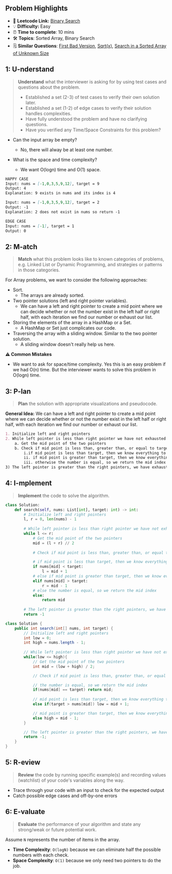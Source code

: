## Problem Highlights

* 🔗 **Leetcode Link:** [Binary Search](https://leetcode.com/problems/binary-search/)
* 💡 **Difficulty:** Easy
* ⏰ **Time to complete**: 10 mins
* 🛠️ **Topics**: Sorted Array, Binary Search 
* 🗒️ **Similar Questions**: [First Bad Version](https://leetcode.com/problems/first-bad-version), [Sqrt(x)](https://leetcode.com/problems/sqrtx/), [Search in a Sorted Array of Unknown Size](https://leetcode.com/problems/search-in-a-sorted-array-of-unknown-size/)
    
## 1: U-nderstand
 
> **Understand** what the interviewer is asking for by using test cases and questions about the problem.
> 
> - Established a set (2-3) of test cases to verify their own solution later.
> - Established a set (1-2) of edge cases to verify their solution handles complexities.
> - Have fully understood the problem and have no clarifying questions.
> - Have you verified any Time/Space Constraints for this problem?

- Can the input array be empty?
    - No, there will alway be at least one number.

- What is the space and time complexity?
    - We want O(logn) time and O(1) space. 


```markdown
HAPPY CASE
Input: nums = [-1,0,3,5,9,12], target = 9
Output: 4
Explanation: 9 exists in nums and its index is 4

Input: nums = [-1,0,3,5,9,12], target = 2
Output: -1
Explanation: 2 does not exist in nums so return -1

EDGE CASE
Input: nums = [-1], target = 1
Output: 0
```   
    
## 2: M-atch

<!-- See https://docs.google.com/document/d/1hYT1hoOJ6pFIt8A5q-PIZmYP7pB4WqlzyUJgFx9x2mY/edit#heading=h.ya2de4n4zsds for list of algorithms based on question type-->

> **Match** what this problem looks like to known categories of problems, e.g. Linked List or Dynamic Programming, and strategies or patterns in those categories.

For Array problems, we want to consider the following approaches:

- Sort. 
    - The arrays are already sorted.
- Two pointer solutions (left and right pointer variables). 
    - We can have a left and right pointer to create a mid point where we can decide whether or not the number exist in the left half or right half, with each iteration we find our number or exhaust our list. 
- Storing the elements of the array in a HashMap or a Set. 
    - A HashMap or Set just complicates our code.
- Traversing the array with a sliding window. Similar to the two pointer solution. 
    - A sliding window doesn't really help us here.

**⚠️ Common Mistakes**

* We want to ask for space/time complexity. Yes this is an easy problem if we had O(n) time. But the interviewer wants to solve this problem in O(logn) time.


## 3: P-lan

> **Plan** the solution with appropriate visualizations and pseudocode.

**General Idea:** We can have a left and right pointer to create a mid point where we can decide whether or not the number exist in the left half or right half, with each iteration we find our number or exhaust our list. 


```markdown
1. Initialize left and right pointers
2. While left pointer is less than right pointer we have not exhausted the num list
    a. Get the mid point of the two pointers 
    b. Check if mid point is less than, greater than, or equal to target
        i.if mid point is less than target, then we know everything to the left of mid point can be eliminated from search
        ii. if mid point is greater than target, then we know everything to the right of mid point can be eliminated from search
        iii. otherwise the number is equal, so we return the mid index
3) The left pointer is greater than the right pointers, we have exhausted the num list, we cannot find the target, return -1
```

## 4: I-mplement

> **Implement** the code to solve the algorithm.

```python
class Solution:
    def search(self, nums: List[int], target: int) -> int:
        # Initialize left and right pointers
        l, r = 0, len(nums) - 1
        
        # While left pointer is less than right pointer we have not exhausted the num list
        while l <= r:
            # Get the mid point of the two pointers 
            mid = (l + r) // 2
            
            # Check if mid point is less than, greater than, or equal to target

            # if mid point is less than target, then we know everything to the left of mid point can be eliminated from search
            if nums[mid] < target:
                l = mid + 1
            # else if mid point is greater than target, then we know everything to the right of mid point can be eliminated from search
            elif nums[mid] > target:
                r = mid - 1 
            # else the number is equal, so we return the mid index
            else:
                return mid
        
        # The left pointer is greater than the right pointers, we have exhausted the num list, return -1 
        return -1
```
```java
class Solution {
    public int search(int[] nums, int target) {
        // Initialize left and right pointers
        int low = 0;
        int high = nums.length - 1;
        
        // While left pointer is less than right pointer we have not exhausted the num list
        while(low <= high){
            // Get the mid point of the two pointers 
            int mid = (low + high) / 2;

            // Check if mid point is less than, greater than, or equal to target

            // the number is equal, so we return the mid index
            if(nums[mid] == target) return mid;
            
            // mid point is less than target, then we know everything to the left of mid point can be eliminated from search
            else if(target > nums[mid]) low = mid + 1;

            // mid point is greater than target, then we know everything to the right of mid point can be eliminated from search
            else high = mid - 1;
        }

        // The left pointer is greater than the right pointers, we have exhausted the num list, return -1
        return -1;
    }
}
```
    
## 5: R-eview

> **Review** the code by running specific example(s) and recording values (watchlist) of your code's variables along the way.

- Trace through your code with an input to check for the expected output
- Catch possible edge cases and off-by-one errors

## 6: E-valuate

> **Evaluate** the performance of your algorithm and state any strong/weak or future potential work.

Assume `N` represents the number of items in the array.

* **Time Complexity**: `O(logN)` because we can eliminate half the possible numbers with each check.
* **Space Complexity**: `O(1)` because we only need two pointers to do the job.